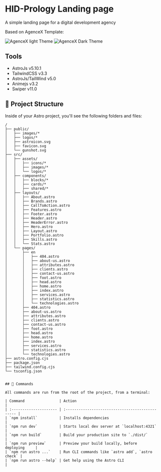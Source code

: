 <h1>HID-Prology Landing page</h1>

A simple landing page for a digital development agency

Based on AgenceX Template:

![AgenceX light Theme](./screens/demoLight.webp)
![AgenceX Dark Theme](./screens/demoDark.webp)


## Tools
- AstroJs v5.10.1
- TailwindCSS v3.3
- AstroJs/TailWind v5.0
- Animejs v3.2
- Swiper v11.0


## 🚀 Project Structure

Inside of your Astro project, you'll see the following folders and files:

```
/
├── public/
│   ├── images/*
│   ├── logos/*
│   ├── astroicon.svg
│   ├── favicon.svg
│   └── gunshot.svg
├── src/
│   ├── assets/
│   │   ├── icons/*
│   │   ├── images/*
│   │   └── logos/*
│   ├── components/
│   │   ├── blocks/*
│   │   ├── cards/*
│   │   ├── shared/*
│   ├── layouts/
│   │   ├── About.astro
│   │   ├── Brands.astro
│   │   ├── CallToAction.astro
│   │   ├── Features.astro
│   │   ├── Footer.astro
│   │   ├── Header.astro
│   │   ├── HeaderError.astro
│   │   ├── Hero.astro
│   │   ├── Layout.astro
│   │   ├── Portfolio.astro
│   │   ├── Skills.astro
│   │   └── Stats.astro
│   └── pages/
│       ├── en
│       │   ├── 404.astro
│       │   ├── about-us.astro
│       │   ├── attributes.astro
│       │   ├── clients.astro
│       │   ├── contact-us.astro
│       │   ├── foot.astro
│       │   ├── head.astro
│       │   ├── home.astro
│       │   ├── index.astro
│       │   ├── services.astro
│       │   ├── statistics.astro
│       │   └── technologies.astro
│       ├── 404.astro
│       ├── about-us.astro
│       ├── attributes.astro
│       ├── clients.astro
│       ├── contact-us.astro
│       ├── foot.astro
│       ├── head.astro
│       ├── home.astro
│       ├── index.astro
│       ├── services.astro
│       ├── statistics.astro
│       └── technologies.astro
├── astro.config.cjs
├── package.json
├── tailwind.config.cjs
└── tsconfig.json


## 🧞 Commands

All commands are run from the root of the project, from a terminal:

| Command                | Action                                           |
| :--------------------- | :----------------------------------------------- |
| `npm install`          | Installs dependencies                            |
| `npm run dev`          | Starts local dev server at `localhost:4321`      |
| `npm run build`        | Build your production site to `./dist/`          |
| `npm run preview`      | Preview your build locally, before deploying     |
| `npm run astro ...`    | Run CLI commands like `astro add`, `astro check` |
| `npm run astro --help` | Get help using the Astro CLI                     |


